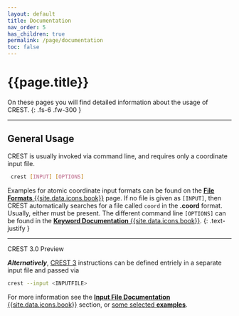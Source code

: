 ```yaml
---
layout: default
title: Documentation
nav_order: 5
has_children: true
permalink: /page/documentation
toc: false
---
```


# {{page.title}}

On these pages you will find detailed information about the usage of CREST.
{: .fs-6 .fw-300 }

---

## General Usage

CREST is usually invoked via command line, and requires only a coordinate input file. 

```bash
 crest [INPUT] [OPTIONS]
```

Examples for atomic coordinate input formats can be found on the [**File Formats** {{site.data.icons.book}}]({{site.baseurl}}/page/documentation/coords.html) page.
If no file is given as `[INPUT]`, then CREST automatically searches for a file called `coord` in the **.coord** format.
Usually, either must be present. 
The different command line `[OPTIONS]` can be found in the [**Keyword Documentation** {{site.data.icons.book}}]({{site.baseurl}}/page/documentation/keywords.html).
{: .text-justify }

---
<span class="label label-green">CREST 3.0 Preview</span>

***Alternatively***, [CREST 3]({{site.baseurl}}/page/releases/release_preview.html) instructions can be defined entriely in a separate input file and passed via
```bash
crest --input <INPUTFILE>
```
For more information see the [**Input File Documentation** {{site.data.icons.book}}]({{site.baseurl}}/page/documentation/inputfiles.html) section,
or [some selected **examples**]({{site.baseurl}}/page/examples/mecp).
